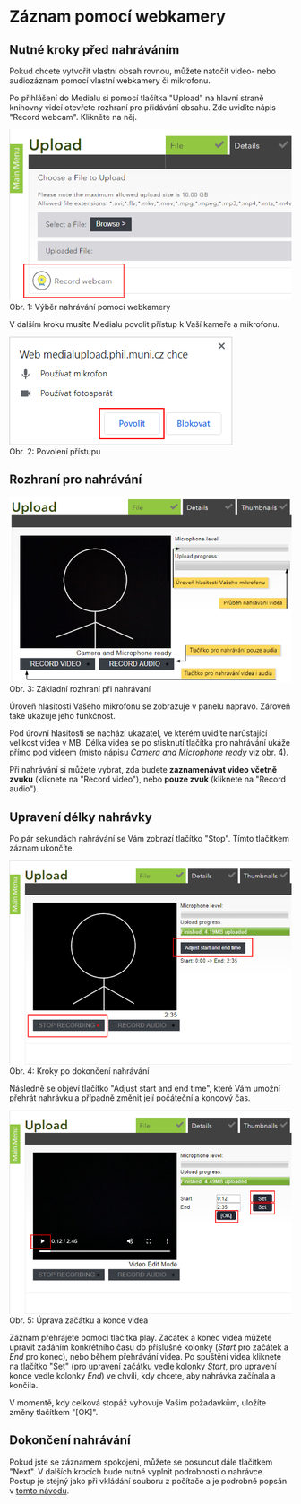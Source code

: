 Záznam pomocí webkamery
=======================










## Nutné kroky před nahráváním

Pokud chcete vytvořit vlastní obsah rovnou, můžete natočit video- nebo
audiozáznam pomocí vlastní webkamery či mikrofonu.

Po přihlášení do Medialu si pomocí tlačítka "Upload" na hlavní straně
knihovny videí otevřete rozhraní pro přidávání obsahu. Zde uvidíte nápis
"Record webcam". Klikněte na něj.

![](home/jan-nahrat-video-pomoci-webkamery/tlacitko-nahrat-video-pres-webkameru.png)  
Obr. 1: Výběr nahrávání pomocí webkamery




V dalším kroku musíte Medialu povolit přístup k Vaší kameře a mikrofonu.

![](home/jan-nahrat-video-pomoci-webkamery/Povolit-webkameru.png)  
Obr. 2: Povolení přístupu



## Rozhraní pro nahrávání

![](home/jan-nahrat-video-pomoci-webkamery/webkove-rozhrani-2.png)  
Obr. 3: Základní rozhraní při nahrávání


Úroveň hlasitosti Vašeho mikrofonu se zobrazuje v panelu napravo.
Zároveň také ukazuje jeho funkčnost.

Pod úrovní hlasitosti se nachází ukazatel, ve kterém uvidíte narůstající
velikost videa v MB. Délka videa se po stisknutí tlačítka pro nahrávání
ukáže přímo pod videem (místo nápisu *Camera and Microphone ready* viz
obr. 4).

Při nahrávání si můžete vybrat, zda budete **zaznamenávat video včetně
zvuku** (kliknete na "Record video"), nebo **pouze zvuk** (kliknete na
"Record audio").

## Upravení délky nahrávky

Po pár sekundách nahrávání se Vám zobrazí tlačítko "Stop". Tímto
tlačítkem záznam ukončíte. 

![](home/jan-nahrat-video-pomoci-webkamery/nahravani-webkou---adjust-start-and-time.png)  
Obr. 4: Kroky po dokončení nahrávání


Následně se objeví tlačítko "Adjust start and end time", které Vám
umožní přehrát nahrávku a případně změnit její počáteční a koncový čas.

![](home/jan-nahrat-video-pomoci-webkamery/webka-orez-videa.png)  
Obr. 5: Úprava začátku a konce videa



Záznam přehrajete pomocí tlačítka play. Začátek a konec videa můžete
upravit zadáním konkrétního času do příslušné kolonky (*Start* pro
začátek a *End* pro konec), nebo během přehrávání videa. Po spuštění
videa kliknete na tlačítko "Set" (pro upravení začátku vedle kolonky
*Start*, pro upravení konce vedle kolonky *End*) ve chvíli, kdy chcete,
aby nahrávka začínala a končila.

V momentě, kdy celková stopáž vyhovuje Vašim požadavkům, uložíte změny
tlačítkem "[OK]".

## Dokončení nahrávání

Pokud jste se záznamem spokojeni, můžete se posunout dále tlačítkem
"Next". V dalších krocích bude nutné vyplnit podrobnosti o nahrávce.
Postup je stejný jako při vkládání souboru z počítače a je podrobně
popsán v [tomto
návodu](/medialdocs/jak-nahrat-do-medialu-soubor-z-pocitace).
